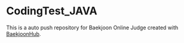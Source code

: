 # CodingTest_JAVA
This is a auto push repository for Baekjoon Online Judge created with [BaekjoonHub](https://github.com/BaekjoonHub/BaekjoonHub).
